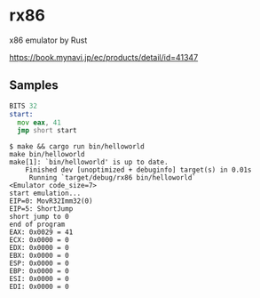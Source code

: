 # rx86

x86 emulator by Rust

https://book.mynavi.jp/ec/products/detail/id=41347


## Samples

```asm
BITS 32
start:
  mov eax, 41
  jmp short start
```

```console
$ make && cargo run bin/helloworld
make bin/helloworld
make[1]: `bin/helloworld' is up to date.
    Finished dev [unoptimized + debuginfo] target(s) in 0.01s
     Running `target/debug/rx86 bin/helloworld`
<Emulator code_size=7>
start emulation...
EIP=0: MovR32Imm32(0)
EIP=5: ShortJump
short jump to 0
end of program
EAX: 0x0029 = 41
ECX: 0x0000 = 0
EDX: 0x0000 = 0
EBX: 0x0000 = 0
ESP: 0x0000 = 0
EBP: 0x0000 = 0
ESI: 0x0000 = 0
EDI: 0x0000 = 0
```
